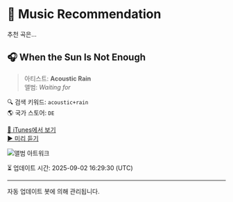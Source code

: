 
# 🎵 Music Recommendation

추천 곡은...

## 🎧 When the Sun Is Not Enough  
> 아티스트: **Acoustic Rain**  
> 앨범: _Waiting for_  

🔍 검색 키워드: `acoustic+rain`  
🌎 국가 스토어: `DE`

[🔗 iTunes에서 보기](https://music.apple.com/de/album/when-the-sun-is-not-enough/1491538724?i=1491539015&uo=4)  
[▶️ 미리 듣기](https://audio-ssl.itunes.apple.com/itunes-assets/AudioPreview123/v4/e0/23/32/e023328e-94b6-da6b-4b16-fa487f053144/mzaf_10564594580221007800.plus.aac.p.m4a)

![앨범 아트워크](https://is1-ssl.mzstatic.com/image/thumb/Music113/v4/12/98/23/12982303-bd4d-c3ad-0f62-1db1c0508e78/cover.jpg/100x100bb.jpg)

⏳ 업데이트 시간: 2025-09-02 16:29:30 (UTC)

---
자동 업데이트 봇에 의해 관리됩니다.
